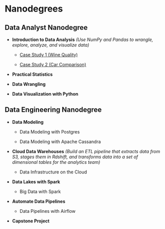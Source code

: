 # Nanodegrees

## Data Analyst Nanodegree

- **Introduction to Data Analysis** *(Use NumPy and Pandas to wrangle, explore, analyze, and visualize data)*

    - [Case Study 1 (Wine Quality)](https://github.com/iDataist/Wine-Quality)

    - [Case Study 2 (Car Comparison)](https://github.com/iDataist/Car-Comparison)

- **Practical Statistics**

- **Data Wrangling**

- **Data Visualization with Python** 

## Data Engineering Nanodegree

- **Data Modeling**

    - Data Modeling with Postgres
    
    - Data Modeling with Apache Cassandra

- **Cloud Data Warehouses** *(Build an ETL pipeline that extracts data from S3, stages them in Rdshift, and transforms data into a set of dimensional tables for the analytics team)*

    - Data Infrastructure on the Cloud

- **Data Lakes with Spark** 

    - Big Data with Spark

- **Automate Data Pipelines**

    - Data Pipelines with Airflow
    
- **Capstone Project**



